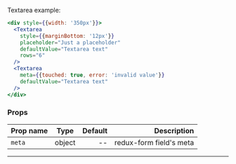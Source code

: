 Textarea example:

```jsx
<div style={{width: '350px'}}>
  <Textarea
    style={{marginBottom: '12px'}}
    placeholder="Just a placeholder"
    defaultValue="Textarea text"
    rows="6"
  />
  <Textarea
    meta={{touched: true, error: 'invalid value'}}
    defaultValue="Textarea text"
  />
</div>
```

### Props

| Prop name |  Type  | Default |             Description |
| --------- | :----: | ------: | ----------------------: |
| `meta`    | object |      -- | redux-form field's meta |

---
